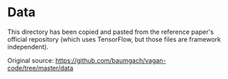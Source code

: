 # Data

This directory has been copied and pasted from the reference paper's official repository (which uses TensorFlow, but those files are framework independent). 

Original source: https://github.com/baumgach/vagan-code/tree/master/data